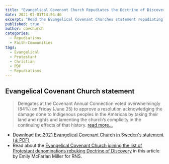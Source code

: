 ```yaml
---
title: "Evangelical Covenant Church Repudiates the Doctrine of Discovery"
date: 2021-07-01T14:54:46
excerpt: "Read the Evangelical Covenant Churches statement repudiating the Doctrine of Discovery."
published: true
author: covchurch
categories:
  - Repudiations
  - Faith-Communities
tags:
  - Evangelical
  - Protestant
  - Christian
  - PDF
  - Repudiations
---
```

## Evangelical Covenant Church statement
> Delegates at the Covenant Annual Connection voted overwhelmingly (84%) on Friday (June 25) to approve a resolution acknowledging the damage done to Indigenous peoples in the Americas by taking their land and rights and lamenting the church’s complicity in the continuing effects of that history. [read more...](https://religionnews.com/2021/06/29/evangelical-covenant-church-joins-list-of-protestant-denominations-rebuking-doctrine-of-discovery/)

* [Download the 2021 Evangelical Covenant Church in Sweden's statement (⤓ PDF)](/assets/pdfs/Evangelical-Covenant-Church-35.-Resolution-to-Repudiate-the-Doctrine-of-Discovery.pdf "PDF")
* Read about the [Evangelical Covenant Church joining the list of Protestant denominations rebuking Doctrine of Discovery](https://religionnews.com/2021/06/29/evangelical-covenant-church-joins-list-of-protestant-denominations-rebuking-doctrine-of-discovery/) in this article by Emily McFarlan Miller for RNS.
